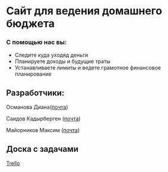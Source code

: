 # Сайт для ведения домашнего бюджета

### С помощью нас вы:
* Следите куда уходяд деньги
* Планируете доходы и будущие траты
* Устанавливаете лимиты и ведете грамотное финансовое планирование 



## Разработчики:

Османова Диана([почта](diana.osmanova36@gmail.com))

Саидов Кадырберген ([почта](Kadyr_saidov@mail.ru))

Майорников Максим ([почта](makc20161@gmail.com))

## Доска с задачами  
[Trello](https://trello.com/b/O5dR8noj/%D0%BF%D1%80%D0%BE%D0%B5%D0%BA%D1%82-%D0%BF%D0%BE-%D1%82%D0%BF-family-budget)
